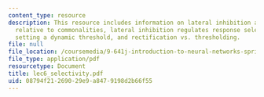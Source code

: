 ```yaml
---
content_type: resource
description: This resource includes information on lateral inhibition amplifies differences
  relative to commonalities, lateral inhibition regulates response selectivity by
  setting a dynamic threshold, and rectification vs. thresholding.
file: null
file_location: /coursemedia/9-641j-introduction-to-neural-networks-spring-2005/08794f21269029e9a8479198d2b66f55_lec6_selectivity.pdf
file_type: application/pdf
resourcetype: Document
title: lec6_selectivity.pdf
uid: 08794f21-2690-29e9-a847-9198d2b66f55
---
```

